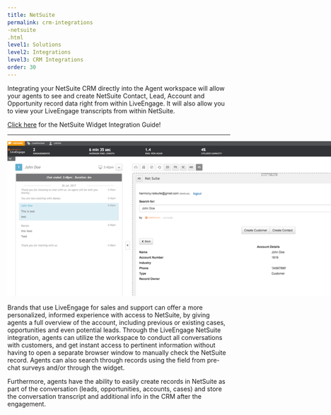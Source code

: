 ```yaml
---
title: NetSuite
permalink: crm-integrations
-netsuite
.html
level1: Solutions
level2: Integrations
level3: CRM Integrations
order: 30
---
```


Integrating your NetSuite CRM directly into the Agent workspace will allow your agents to see and create NetSuite Contact, Lead, Account and Opportunity record data right from within LiveEngage. It will also allow you to view your LiveEngage transcripts from within NetSuite.

<div class="inntertext configlink"><a href="https://s3-eu-west-1.amazonaws.com/ce-sr/CA/CRM+Integration+Guides/NetSuite+Integration+Guide.pdf" target="_blank">Click here</a> for the NetSuite Widget Integration Guide!</div>
<hr class="solutionshr" />

<img src="images/ns1.png" style="width:900px;max-width:900px;" alt="InAppOverview1">


Brands that use LiveEngage for sales and support can offer a more personalized, informed experience with access to NetSuite, by giving agents a full overview of the account, including previous or existing cases, opportunities and even potential leads. Through the LiveEngage NetSuite integration, agents can utilize the workspace to conduct all conversations with customers, and get instant access to pertinent information without having to open a separate browser window to manually check the NetSuite record. Agents can also search through records using the field from pre-chat surveys and/or through the widget.

Furthermore, agents have the ability to easily create records in NetSuite as part of the conversation (leads, opportunities, accounts, cases) and store the conversation transcript and additional info in the CRM after the engagement.
